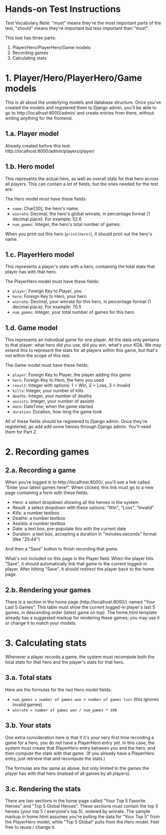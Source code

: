 # Hands-on Test Instructions

Test Vocabulary Note: "must" means they're the most important parts of the test, "should" means they're important but less important than "must".

This test has three parts:

1. Player/Hero/PlayerHero/Game models
2. Recording games
3. Calculating stats

# 1. Player/Hero/PlayerHero/Game models
This is all about the underlying models and database structure.
Once you've created the models and registered them to Django admin, you'll be able to go to http://localhost:8000/admin/ and create entries from there, without writing anything for the frontend.

## 1.a. Player model
Already created before this test: http://localhost:8000/admin/players/player/

## 1.b. Hero model
This represents the actual hero, as well as overall stats for that hero across all players.
This can contain a lot of fields, but the ones needed for the test are:

The Hero model must have these fields:

- `name`: Char[30], the hero's name.
- `winrate`: Decimal, the hero's global winrate, in percentage format (1 decimal place). For example: 52.6
- `num_games`: Integer, the hero's total number of games.

When you print out this hero (`print(hero)`), it should print out the hero's name.

## 1.c. PlayerHero model
This represents a player's stats with a hero, containing the total stats that player has with that hero.

The PlayerHero model must have these fields:

- `player`: Foreign Key to Player, you
- `hero`:  Foreign Key to Hero, your hero
- `winrate`: Decimal, your winrate for this hero, in percentage format (1 decimal place). For example: 70.5
- `num_games`: Integer, your total number of games for this hero

## 1.d. Game model
This represents an individual game for one player. All the data only pertains to that player: what hero did you use, did you win, what's your KDA.
We may extend this to represent the stats for all players within this game, but that's not within the scope of this test.

The Game model must have these fields:

- `player`: Foreign Key to Player, the player adding this game
- `hero`:  Foreign Key to Hero, the hero you used
- `result`: Integer with options: 1 = Win, 2 = Loss, 3 = Invalid
- `kills`: Integer, your number of kills
- `deaths`: Integer, your number of deaths
- `assists`: Integer, your number of assists
- `date`: DateTime, when the game started
- `duration`: Duration, how long the game took

All of these fields should be registered to Django admin.
Once they're registered, go add add some heroes through Django admin. You'll need them for Part 2.

# 2. Recording games

## 2.a. Recording a game

When you're logged in to http://localhost:8000/, you'll see a link called "Enter your latest games here!".
When clicked, this link must go to a new page containing a form with these fields:

- Hero: a select dropdown showing all the heroes in the system
- Result: a select dropdown with these options: "Win", "Loss", "Invalid"
- Kills: a number textbox
- Deaths: a number textbox
- Assists: a number textbox
- Date: a text box, pre-populate this with the current date
- Duration: a text box, accepting a duration in "minutes:seconds" format (like "25:44")

And then a "Save" button to finish recording that game.

What's not included on this page is the Player field. When the player hits "Save", it should automatically link that game to the current logged-in player.
After hitting "Save", it should redirect the player back to the home page.

## 2.b. Rendering your games
There is a section in the home page (http://localhost:8000/) named "Your Last 5 Games". This table must show the current logged-in player's last 5 games, in descending order (latest game on top). The home.html template already has a suggested markup for rendering these games; you may use it or change it to match your models.

# 3. Calculating stats
Whenever a player records a game, the system must recompute both the total stats for that hero and the player's stats for that hero.

## 3.a. Total stats
Here are the formulas for the two Hero model fields:

- `num_games = number of games won + number of games lost` (this ignores invalid games)
- `winrate = number of games won / num_games * 100`

## 3.b. Your stats
One extra consideration here is that if it's your very first time recording a game for a hero, you do not have a PlayerHero entry yet. In this case, the system must create that PlayerHero entry between you and the hero, and then compute the stats with that game. (If you already have a PlayerHero entry, just retrieve that and recompute the stats.)

The formulas are the same as above, but only limited to the games the player has with that hero (instead of all games by all players).

## 3.c. Rendering the stats
There are two sections in the home page called "Your Top 5 Favorite Heroes" and "Top 5 Global Heroes". These sections must contain the top 5 heroes (your top 5 / everyone's top 5), ordered by winrate. The sample markup in home.html assumes you're pulling the data for "Your Top 5" from the PlayerHero model, while "Top 5 Global" pulls from the Hero model. Feel free to reuse / change it.


